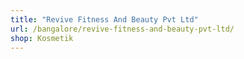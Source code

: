 ```yaml
---
title: "Revive Fitness And Beauty Pvt Ltd"
url: /bangalore/revive-fitness-and-beauty-pvt-ltd/
shop: Kosmetik
---
```

